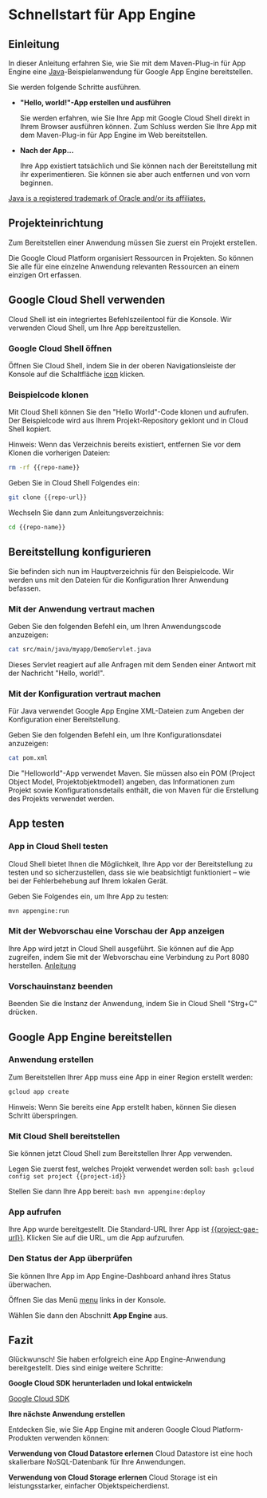 # Schnellstart für App Engine

<walkthrough-test-start-page url="/getting-started?tutorial=java_gae_quickstart_2"/>

<walkthrough-tutorial-url url="https://cloud.google.com/appengine/docs/java/quickstart"/>

<walkthrough-watcher-constant key="repo-url" value="https://github.com/GoogleCloudPlatform/appengine-try-java" />

<walkthrough-watcher-constant key="repo-name" value="appengine-try-java"/>

## Einleitung

In dieser Anleitung erfahren Sie, wie Sie mit dem Maven-Plug-in für App Engine
eine [Java][java]-Beispielanwendung für Google App Engine bereitstellen.

Sie werden folgende Schritte ausführen.

*   **"Hello, world!"-App erstellen und ausführen**

    Sie werden erfahren, wie Sie Ihre App mit Google Cloud Shell direkt in Ihrem
    Browser ausführen können. Zum Schluss werden Sie Ihre App mit dem
    Maven-Plug-in für App Engine im Web bereitstellen.

*   **Nach der App...**

    Ihre App existiert tatsächlich und Sie können nach der Bereitstellung mit
    ihr experimentieren. Sie können sie aber auch entfernen und von vorn
    beginnen.

[Java is a registered trademark of Oracle and/or its affiliates.](walkthrough://footnote)

<walkthrough-devshell-precreate/>

## Projekteinrichtung

Zum Bereitstellen einer Anwendung müssen Sie zuerst ein Projekt erstellen.

Die Google Cloud Platform organisiert Ressourcen in Projekten. So können Sie
alle für eine einzelne Anwendung relevanten Ressourcen an einem einzigen Ort
erfassen.

<walkthrough-project-setup/>

## Google Cloud Shell verwenden

Cloud Shell ist ein integriertes Befehlszeilentool für die Konsole. Wir
verwenden Cloud Shell, um Ihre App bereitzustellen.

### Google Cloud Shell öffnen

Öffnen Sie Cloud Shell, indem Sie in der oberen Navigationsleiste der Konsole
auf die Schaltfläche <walkthrough-cloud-shell-icon/>
[icon](walkthrough://spotlight-pointer?spotlightId=devshell-activate-button)
klicken.

### Beispielcode klonen

Mit Cloud Shell können Sie den "Hello World"-Code klonen und aufrufen. Der
Beispielcode wird aus Ihrem Projekt-Repository geklont und in Cloud Shell
kopiert.

Hinweis: Wenn das Verzeichnis bereits existiert, entfernen Sie vor dem Klonen
die vorherigen Dateien:

```bash
rm -rf {{repo-name}}
```

Geben Sie in Cloud Shell Folgendes ein:

```bash
git clone {{repo-url}}
```

Wechseln Sie dann zum Anleitungsverzeichnis:

```bash
cd {{repo-name}}
```

## Bereitstellung konfigurieren

Sie befinden sich nun im Hauptverzeichnis für den Beispielcode. Wir werden uns
mit den Dateien für die Konfiguration Ihrer Anwendung befassen.

### Mit der Anwendung vertraut machen

Geben Sie den folgenden Befehl ein, um Ihren Anwendungscode anzuzeigen:

```bash
cat src/main/java/myapp/DemoServlet.java
```

Dieses Servlet reagiert auf alle Anfragen mit dem Senden einer Antwort mit der
Nachricht "Hello, world!".

### Mit der Konfiguration vertraut machen

Für Java verwendet Google App Engine XML-Dateien zum Angeben der Konfiguration
einer Bereitstellung.

Geben Sie den folgenden Befehl ein, um Ihre Konfigurationsdatei anzuzeigen:

```bash
cat pom.xml
```

Die "Helloworld"-App verwendet Maven. Sie müssen also ein POM (Project Object
Model, Projektobjektmodell) angeben, das Informationen zum Projekt sowie
Konfigurationsdetails enthält, die von Maven für die Erstellung des Projekts
verwendet werden.

## App testen

### App in Cloud Shell testen

Cloud Shell bietet Ihnen die Möglichkeit, Ihre App vor der Bereitstellung zu
testen und so sicherzustellen, dass sie wie beabsichtigt funktioniert – wie bei
der Fehlerbehebung auf Ihrem lokalen Gerät.

Geben Sie Folgendes ein, um Ihre App zu testen:

```bash
mvn appengine:run
```

<walkthrough-test-code-output
  text="module .* running at|Dev App Server is now running" />

### Mit der Webvorschau eine Vorschau der App anzeigen

Ihre App wird jetzt in Cloud Shell ausgeführt. Sie können auf die App zugreifen,
indem Sie mit der Webvorschau <walkthrough-web-preview-icon/> eine Verbindung zu
Port 8080 herstellen.
[Anleitung](walkthrough://spotlight-pointer?spotlightId=devshell-web-preview-button)

### Vorschauinstanz beenden

Beenden Sie die Instanz der Anwendung, indem Sie in Cloud Shell "Strg+C"
drücken.

## Google App Engine bereitstellen

### Anwendung erstellen

Zum Bereitstellen Ihrer App muss eine App in einer Region erstellt werden:

```bash
gcloud app create
```

Hinweis: Wenn Sie bereits eine App erstellt haben, können Sie diesen Schritt
überspringen.

### Mit Cloud Shell bereitstellen

Sie können jetzt Cloud Shell zum Bereitstellen Ihrer App verwenden.

Legen Sie zuerst fest, welches Projekt verwendet werden soll: `bash gcloud
config set project {{project-id}}`

Stellen Sie dann Ihre App bereit: `bash mvn appengine:deploy`

<walkthrough-test-code-output text="Deployed (module|service)" />

### App aufrufen

Ihre App wurde bereitgestellt. Die Standard-URL Ihrer App ist
[{{project-gae-url}}](http://{{project-gae-url}}). Klicken Sie auf die URL, um
die App aufzurufen.

### Den Status der App überprüfen

Sie können Ihre App im App Engine-Dashboard anhand ihres Status überwachen.

Öffnen Sie das Menü
[menu](walkthrough://spotlight-pointer?spotlightId=console-nav-menu) links in
der Konsole.

Wählen Sie dann den Abschnitt **App Engine** aus.

<walkthrough-menu-navigation sectionId="APPENGINE_SECTION"/>

## Fazit

<walkthrough-conclusion-trophy/>

Glückwunsch! Sie haben erfolgreich eine App Engine-Anwendung bereitgestellt.
Dies sind einige weitere Schritte:

**Google Cloud SDK herunterladen und lokal entwickeln**

[Google Cloud SDK][cloud-sdk-installer]

**Ihre nächste Anwendung erstellen**

Entdecken Sie, wie Sie App Engine mit anderen Google Cloud Platform-Produkten
verwenden können:

<walkthrough-tutorial-card
  url="appengine/docs/java/datastore/"
  icon="DATASTORE_SECTION"
  label="datastore">
**Verwendung von Cloud Datastore erlernen**
Cloud Datastore ist eine hoch skalierbare NoSQL-Datenbank für Ihre Anwendungen.
</walkthrough-tutorial-card>

<walkthrough-tutorial-card
  url="appengine/docs/go/googlecloudstorageclient/setting-up-cloud-storage/"
  icon="STORAGE_SECTION"
  label="cloudStorage">
**Verwendung von Cloud Storage erlernen**
Cloud Storage ist ein leistungsstarker, einfacher Objektspeicherdienst.
</walkthrough-tutorial-card>

[java]: https://java.com/
[cloud-sdk-installer]: https://cloud.google.com/sdk/downloads#interactive
